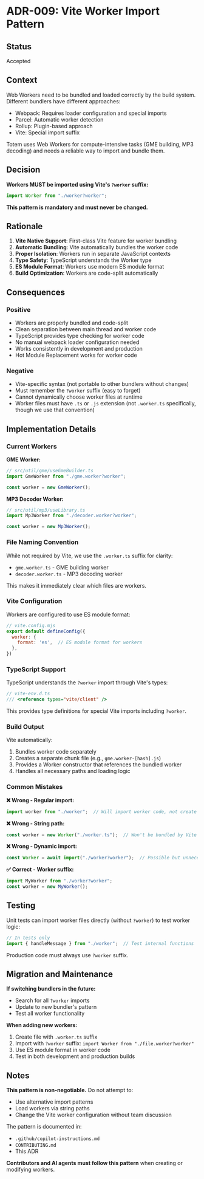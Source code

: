 # ADR-009: Vite Worker Import Pattern

## Status

Accepted

## Context

Web Workers need to be bundled and loaded correctly by the build system. Different bundlers have different approaches:
- Webpack: Requires loader configuration and special imports
- Parcel: Automatic worker detection
- Rollup: Plugin-based approach
- Vite: Special import suffix

Totem uses Web Workers for compute-intensive tasks (GME building, MP3 decoding) and needs a reliable way to import and bundle them.

## Decision

**Workers MUST be imported using Vite's `?worker` suffix:**

```typescript
import Worker from "./worker?worker";
```

**This pattern is mandatory and must never be changed.**

## Rationale

1. **Vite Native Support**: First-class Vite feature for worker bundling
2. **Automatic Bundling**: Vite automatically bundles the worker code
3. **Proper Isolation**: Workers run in separate JavaScript contexts
4. **Type Safety**: TypeScript understands the Worker type
5. **ES Module Format**: Workers use modern ES module format
6. **Build Optimization**: Workers are code-split automatically

## Consequences

### Positive
- Workers are properly bundled and code-split
- Clean separation between main thread and worker code
- TypeScript provides type checking for worker code
- No manual webpack loader configuration needed
- Works consistently in development and production
- Hot Module Replacement works for worker code

### Negative
- Vite-specific syntax (not portable to other bundlers without changes)
- Must remember the `?worker` suffix (easy to forget)
- Cannot dynamically choose worker files at runtime
- Worker files must have `.ts` or `.js` extension (not `.worker.ts` specifically, though we use that convention)

## Implementation Details

### Current Workers

**GME Worker:**
```typescript
// src/util/gme/useGmeBuilder.ts
import GmeWorker from "./gme.worker?worker";

const worker = new GmeWorker();
```

**MP3 Decoder Worker:**
```typescript
// src/util/mp3/useLibrary.ts
import Mp3Worker from "./decoder.worker?worker";

const worker = new Mp3Worker();
```

### File Naming Convention

While not required by Vite, we use the `.worker.ts` suffix for clarity:
- `gme.worker.ts` - GME building worker
- `decoder.worker.ts` - MP3 decoding worker

This makes it immediately clear which files are workers.

### Vite Configuration

Workers are configured to use ES module format:
```javascript
// vite.config.mjs
export default defineConfig({
  worker: {
    format: 'es',  // ES module format for workers
  },
})
```

### TypeScript Support

TypeScript understands the `?worker` import through Vite's types:
```typescript
// vite-env.d.ts
/// <reference types="vite/client" />
```

This provides type definitions for special Vite imports including `?worker`.

### Build Output

Vite automatically:
1. Bundles worker code separately
2. Creates a separate chunk file (e.g., `gme.worker-[hash].js`)
3. Provides a Worker constructor that references the bundled worker
4. Handles all necessary paths and loading logic

### Common Mistakes

**❌ Wrong - Regular import:**
```typescript
import worker from "./worker";  // Will import worker code, not create Worker
```

**❌ Wrong - String path:**
```typescript
const worker = new Worker("./worker.ts");  // Won't be bundled by Vite
```

**❌ Wrong - Dynamic import:**
```typescript
const Worker = await import("./worker?worker");  // Possible but unnecessary
```

**✅ Correct - Worker suffix:**
```typescript
import MyWorker from "./worker?worker";
const worker = new MyWorker();
```

## Testing

Unit tests can import worker files directly (without `?worker`) to test worker logic:
```typescript
// In tests only
import { handleMessage } from "./worker";  // Test internal functions
```

Production code must always use `?worker` suffix.

## Migration and Maintenance

**If switching bundlers in the future:**
- Search for all `?worker` imports
- Update to new bundler's pattern
- Test all worker functionality

**When adding new workers:**
1. Create file with `.worker.ts` suffix
2. Import with `?worker` suffix: `import Worker from "./file.worker?worker"`
3. Use ES module format in worker code
4. Test in both development and production builds

## Notes

**This pattern is non-negotiable.** Do not attempt to:
- Use alternative import patterns
- Load workers via string paths
- Change the Vite worker configuration without team discussion

The pattern is documented in:
- `.github/copilot-instructions.md`
- `CONTRIBUTING.md`
- This ADR

**Contributors and AI agents must follow this pattern** when creating or modifying workers.
